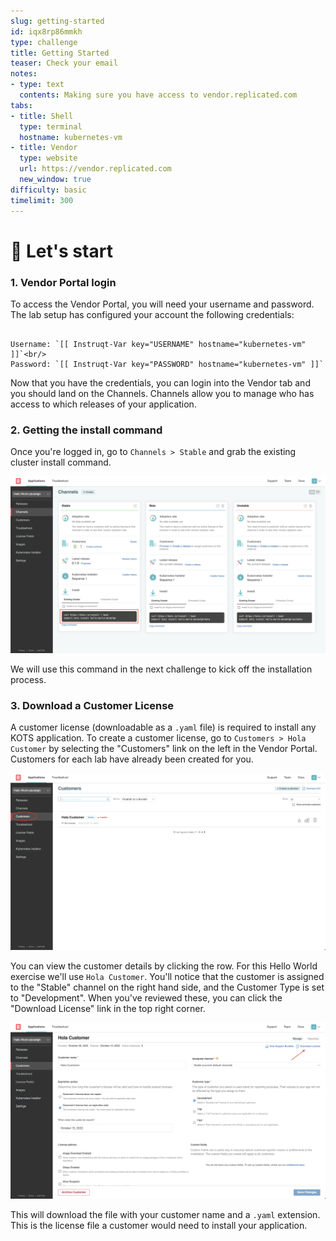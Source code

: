 ```yaml
---
slug: getting-started
id: iqx8rp86mmkh
type: challenge
title: Getting Started
teaser: Check your email
notes:
- type: text
  contents: Making sure you have access to vendor.replicated.com
tabs:
- title: Shell
  type: terminal
  hostname: kubernetes-vm
- title: Vendor
  type: website
  url: https://vendor.replicated.com
  new_window: true
difficulty: basic
timelimit: 300
---
```


🚀 Let's start
==============

### 1. Vendor Portal login

To access the Vendor Portal, you will need your username and password. The lab
setup has configured your account the following credentials:

```

Username: `[[ Instruqt-Var key="USERNAME" hostname="kubernetes-vm" ]]`<br/>
Password: `[[ Instruqt-Var key="PASSWORD" hostname="kubernetes-vm" ]]`
```

Now that you have the credentials, you can login into the Vendor tab and you should land on the Channels. Channels allow you to manage who has access to which releases of your application.

### 2. Getting the install command

Once you're logged in, go to `Channels > Stable` and grab the existing cluster install command.

![Stable channel](../assets/stable-channel.png)

We will use this command in the next challenge to kick off the installation process.

### 3. Download a Customer License

A customer license (downloadable as a `.yaml` file) is required to install any KOTS application.
To create a customer license, go to `Customers > Hola Customer` by selecting the "Customers" link on the left in the Vendor Portal. Customers for each lab have already been created for you.

![Customers](../assets/customers-all.png)

You can view the customer details by clicking the row.
For this Hello World exercise we'll use `Hola Customer`.
You'll notice that the customer is assigned to the "Stable" channel on the right hand side, and the Customer Type is set to "Development".
When you've reviewed these, you can click the "Download License" link in the top right corner.

![View Customer](../assets/view-customer.png)

This will download the file with your customer name and a `.yaml` extension.
This is the license file a customer would need to install your application.
